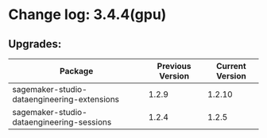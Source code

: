 # Change log: 3.4.4(gpu)

## Upgrades: 

Package | Previous Version | Current Version
---|---|---
sagemaker-studio-dataengineering-extensions|1.2.9|1.2.10
sagemaker-studio-dataengineering-sessions|1.2.4|1.2.5
